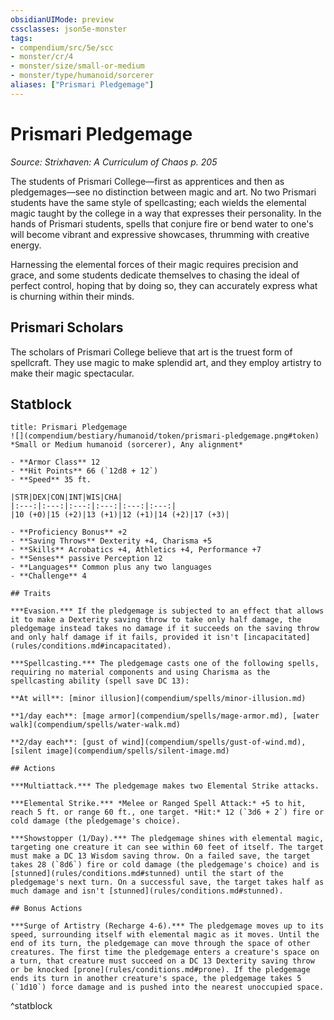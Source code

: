 ```yaml
---
obsidianUIMode: preview
cssclasses: json5e-monster
tags:
- compendium/src/5e/scc
- monster/cr/4
- monster/size/small-or-medium
- monster/type/humanoid/sorcerer
aliases: ["Prismari Pledgemage"]
---
```

# Prismari Pledgemage
*Source: Strixhaven: A Curriculum of Chaos p. 205*  

The students of Prismari College—first as apprentices and then as pledgemages—see no distinction between magic and art. No two Prismari students have the same style of spellcasting; each wields the elemental magic taught by the college in a way that expresses their personality. In the hands of Prismari students, spells that conjure fire or bend water to one's will become vibrant and expressive showcases, thrumming with creative energy.

Harnessing the elemental forces of their magic requires precision and grace, and some students dedicate themselves to chasing the ideal of perfect control, hoping that by doing so, they can accurately express what is churning within their minds.

## Prismari Scholars

The scholars of Prismari College believe that art is the truest form of spellcraft. They use magic to make splendid art, and they employ artistry to make their magic spectacular.

## Statblock

```ad-statblock
title: Prismari Pledgemage
![](compendium/bestiary/humanoid/token/prismari-pledgemage.png#token)
*Small or Medium humanoid (sorcerer), Any alignment*

- **Armor Class** 12 
- **Hit Points** 66 (`12d8 + 12`)
- **Speed** 35 ft.

|STR|DEX|CON|INT|WIS|CHA|
|:---:|:---:|:---:|:---:|:---:|:---:|
|10 (+0)|15 (+2)|13 (+1)|12 (+1)|14 (+2)|17 (+3)|

- **Proficiency Bonus** +2
- **Saving Throws** Dexterity +4, Charisma +5
- **Skills** Acrobatics +4, Athletics +4, Performance +7
- **Senses** passive Perception 12
- **Languages** Common plus any two languages
- **Challenge** 4

## Traits

***Evasion.*** If the pledgemage is subjected to an effect that allows it to make a Dexterity saving throw to take only half damage, the pledgemage instead takes no damage if it succeeds on the saving throw and only half damage if it fails, provided it isn't [incapacitated](rules/conditions.md#incapacitated).

***Spellcasting.*** The pledgemage casts one of the following spells, requiring no material components and using Charisma as the spellcasting ability (spell save DC 13):

**At will**: [minor illusion](compendium/spells/minor-illusion.md)

**1/day each**: [mage armor](compendium/spells/mage-armor.md), [water walk](compendium/spells/water-walk.md)

**2/day each**: [gust of wind](compendium/spells/gust-of-wind.md), [silent image](compendium/spells/silent-image.md)

## Actions

***Multiattack.*** The pledgemage makes two Elemental Strike attacks.

***Elemental Strike.*** *Melee or Ranged Spell Attack:* +5 to hit, reach 5 ft. or range 60 ft., one target. *Hit:* 12 (`3d6 + 2`) fire or cold damage (the pledgemage's choice).

***Showstopper (1/Day).*** The pledgemage shines with elemental magic, targeting one creature it can see within 60 feet of itself. The target must make a DC 13 Wisdom saving throw. On a failed save, the target takes 28 (`8d6`) fire or cold damage (the pledgemage's choice) and is [stunned](rules/conditions.md#stunned) until the start of the pledgemage's next turn. On a successful save, the target takes half as much damage and isn't [stunned](rules/conditions.md#stunned).

## Bonus Actions

***Surge of Artistry (Recharge 4-6).*** The pledgemage moves up to its speed, surrounding itself with elemental magic as it moves. Until the end of its turn, the pledgemage can move through the space of other creatures. The first time the pledgemage enters a creature's space on a turn, that creature must succeed on a DC 13 Dexterity saving throw or be knocked [prone](rules/conditions.md#prone). If the pledgemage ends its turn in another creature's space, the pledgemage takes 5 (`1d10`) force damage and is pushed into the nearest unoccupied space.
```
^statblock